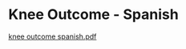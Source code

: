 # Knee Outcome - Spanish

[knee outcome spanish.pdf](Knee%20Outcome%20-%20Spanish%2060a775ceccf1463394e9e33dfc8da5a6/knee_outcome_spanish.pdf)